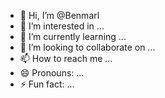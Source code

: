 - 👋 Hi, I’m @Benmarl
- 👀 I’m interested in ...
- 🌱 I’m currently learning ...
- 💞️ I’m looking to collaborate on ...
- 📫 How to reach me ...
- 😄 Pronouns: ...
- ⚡ Fun fact: ...

<!---
Benmarl/Benmarl is a ✨ special ✨ repository because its `README.md` (this file) appears on your GitHub profile.
You can click the Preview link to take a look at your changes.
--->
